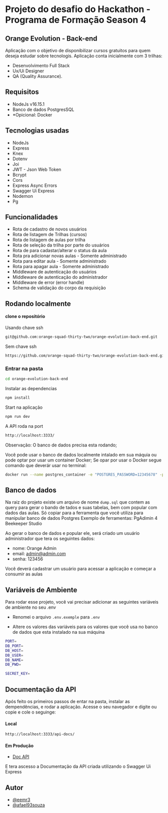 # Projeto do desafio do Hackathon - Programa de Formação Season 4

## Orange Evolution - Back-end

Aplicação com o objetivo de disponibilizar cursos gratuitos para quem deseja estudar sobre tecnologis. Aplicação conta inicialmente com 3 trilhas:

- Desenvolvimento Full Stack
- Ux/Ui Designer
- QA (Quality Assurance).

## Requisitos

- NodeJs v16.15.1
- Banco de dados PostgresSQL
- \*Opicional: Docker

## Tecnologias usadas

- NodeJs
- Express
- Knex
- Dotenv
- Joi
- JWT - Json Web Token
- Bcrypt
- Cors
- Express Async Errors
- Swagger Ui Express
- Nodemon
- Pg

## Funcionalidades

- Rota de cadastro de novos usuários
- Rota de listagem de Trilhas (cursos)
- Rota de listagem de aulas por trilha
- Rota de seleção da trilha por parte do usuários
- Rota de para cadastar/alterar o status da aula
- Rota pra adicionar novas aulas - Somente administrado
- Rota para editar aula - Somente administrado
- Rota para apagar aula - Somente administrado
- Middleware de autenticação do usuários
- Middleware de autenticação do administrador
- Middleware de error (error handle)
- Schema de validação do corpo da requisição

## Rodando localmente

#### clone o repositório

Usando chave ssh

```bash
git@github.com:orange-squad-thirty-two/orange-evolution-back-end.git
```

Sem chave ssh

```bash
https://github.com/orange-squad-thirty-two/orange-evolution-back-end.git
```

### Entrar na pasta

```bash
cd orange-evolution-back-end
```

Instalar as dependencias

```bash
npm install
```

Start na aplicação

```bash
npm run dev
```

A API roda na port

```bash
http://localhost:3333/
```

Observação: O banco de dados precisa esta rodando;

Você pode usar o banco de dados localmente intalado em sua máquia ou pode optar por usar um container Docker;
Se opar por usar o Docker segue comando que deverár usar no terminal:

```bash
docker run --name postgres_container -e "POSTGRES_PASSWORD=12345678" -p 5432:5432 -d postgres
```

## Banco de dados

Na raiz do projeto existe um arquivo de nome `dump.sql` que contem as query para gerar o bando de tados e suas tabelas, bem com popular com dados das aulas.
Só copiar para a ferramenta que você utiliza para manipular banco de dados Postgres
Exemplo de ferramentas:
PgAdimin 4
Beekeeper Studio

Ao gerar o banco de dados e popular ele, será criado um usuário administrador que tera os seguintes dados:

- nome: Orange Admin
- email: admin@admin.com
- senha: 123456

Você deverá cadastrar um usuário para acessar a aplicação e começar a consumir as aulas

## Variáveis de Ambiente

Para rodar esse projeto, você vai precisar adicionar as seguintes variáveis de ambiente no seu .env

- Renomei o arquivo `.env.exemple` para `.env`

- Altere os valores das variáveis para os valores que você usa no banco de dados que esta instalado na sua máquina

```bash
PORT=
DB_PORT=
DB_HOST=
DB_USER=
DB_NAME=
DB_PWD=

SECRET_KEY=
```

## Documentação da API

Após feito os primeiros passos de entar na pasta, instalar as dempendências, e rodar a aplicação.
Acesse o seu navegador e digite ou copie e cole o seguinge:

#### Local

```bash
http://localhost:3333/api-docs/
```

#### Em Produção

- [Doc API](https://app-orange-evolution.herokuapp.com/api-docs/)

E tera ascesso a Documentação da API criada utilizando o Swagger Ui Express

## Autor

- [@eemr3](https://www.github.com/eemr3)
- [@afael93souza](https://github.com/rafael93souza)
